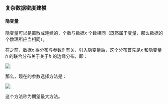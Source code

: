 ### 复杂数据密度建模

#### 隐变量

隐变量可以是离散或连续的，个数与数据*x* 个数相同（既然属于变量，那么数据的个数理所应当相同）。

在之前，数据*x* 得分布与参数*θ* 有关，引入隐变量后，这个分布首先是*x* 和隐变量*h* 的联合分布关于关于*h* 的边缘分布，即：

![](E:\ProgramData\Anaconda3\envs\imageprocessing\projects\images\Snipaste_2020-10-23_15-55-27.png)

那么，现在的参数选择方法是：

![](E:\ProgramData\Anaconda3\envs\imageprocessing\projects\images\Snipaste_2020-10-23_15-56-24.png)

这个方法称为期望最大方法。